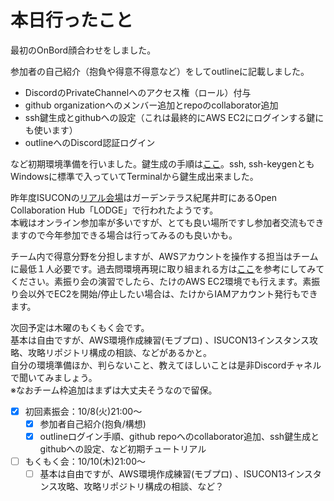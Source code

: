# 本日行ったこと
最初のOnBord顔合わせをしました。  

参加者の自己紹介（抱負や得意不得意など）をしてoutlineに記載しました。 

- DiscordのPrivateChannelへのアクセス権（ロール）付与
- github organizationへのメンバー追加とrepoのcollaborator追加
- ssh鍵生成とgithubへの設定（これは最終的にAWS EC2にログインする鍵にも使います）
- outlineへのDiscord認証ログイン  

など初期環境準備を行いました。鍵生成の手順は[ここ](https://qiita.com/shizuma/items/2b2f873a0034839e47ce)。ssh, ssh-keygenともWindowsに標準で入っていてTerminalから鍵生成出来ました。  

昨年度ISUCONの[リアル会場](https://isucon.net/archives/58076588.html)はガーデンテラス紀尾井町にあるOpen Collaboration Hub「LODGE」で行われたようです。  
本戦はオンライン参加率が多いですが、とても良い場所ですし参加者交流もできますので今年参加できる場合は行ってみるのも良いかも。  

チーム内で得意分野を分担しますが、AWSアカウントを操作する担当はチームに最低１人必要です。過去問環境再現に取り組まれる方は[ここ](https://github.com/ChallengeClub/isucon_tips/blob/main/2024/20241003_ISUCON13%E9%81%8E%E5%8E%BB%E5%95%8F%E7%92%B0%E5%A2%83.md)を参考にしてみてください。素振り会の演習でしたら、たけのAWS EC2環境でも行えます。素振り会以外でEC2を開始/停止したい場合は、たけからIAMアカウント発行もできます。  

次回予定は木曜のもくもく会です。  
基本は自由ですが、AWS環境作成練習(モブプロ) 、ISUCON13インスタンス攻略、攻略リポジトリ構成の相談、などがあるかと。  
自分の環境準備ほか、判らないこと、教えてほしいことは是非Discordチャネルで聞いてみましょう。  
※なおチーム枠追加はまずは大丈夫そうなので留保。

- [x] 初回素振会：10/8(火)21:00～
    - [x] 参加者自己紹介(抱負/構想)
    - [x] outlineログイン手順、github repoへのcollaborator追加、ssh鍵生成とgithubへの設定、など初期チュートリアル
- [ ] もくもく会：10/10(木)21:00～
    - [ ] 基本は自由ですが、AWS環境作成練習(モブプロ) 、ISUCON13インスタンス攻略、攻略リポジトリ構成の相談、など？
